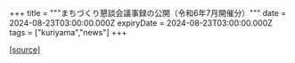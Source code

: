 +++
title = """まちづくり懇談会議事録の公開（令和6年7月開催分）"""
date = 2024-08-23T03:00:00.000Z
expiryDate = 2024-08-23T03:00:00.000Z
tags = ["kuriyama","news"]
+++


[[source]](https://www.town.kuriyama.hokkaido.jp/site/matikon/28533.html)
